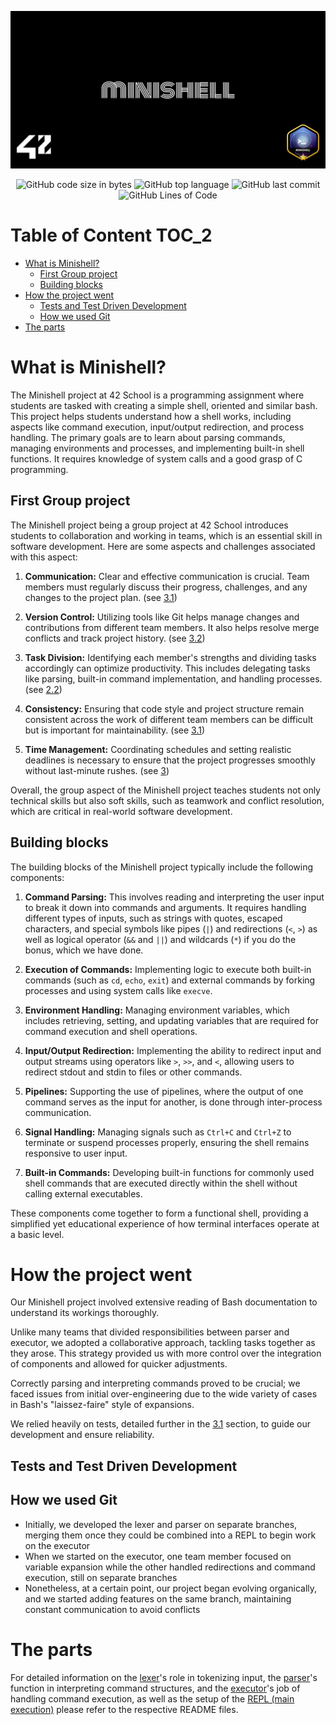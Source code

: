 ![](cover-minishell-bonus.png)

<p align="center">
<img alt="GitHub code size in bytes" src="https://img.shields.io/github/languages/code-size/Keisn1/minishell?color=blueviolet" />
<img alt="GitHub top language" src="https://img.shields.io/github/languages/top/Keisn1/minishell?color=blue" />
<img alt="GitHub last commit" src="https://img.shields.io/github/last-commit/Keisn1/minishell?color=brightgreen" />
<img alt="GitHub Lines of Code" src="https://tokei.rs/b1/github/Keisn1/minishell?category=code" />
</p>

# Table of Content <span class="tag" data-tag-name="TOC_2"><span class="smallcaps">TOC\_2</span></span>

  - [What is Minishell?](#what-is-minishell)
      - [First Group project](#first-group-project)
      - [Building blocks](#building-blocks)
  - [How the project went](#how-the-project-went)
      - [Tests and Test Driven
        Development](#tests-and-test-driven-development)
      - [How we used Git](#how-we-used-git)
  - [The parts](#the-parts)

# What is Minishell?

The Minishell project at 42 School is a programming assignment where
students are tasked with creating a simple shell, oriented and similar
bash. This project helps students understand how a shell works,
including aspects like command execution, input/output redirection, and
process handling. The primary goals are to learn about parsing commands,
managing environments and processes, and implementing built-in shell
functions. It requires knowledge of system calls and a good grasp of C
programming.

## First Group project

The Minishell project being a group project at 42 School introduces
students to collaboration and working in teams, which is an essential
skill in software development. Here are some aspects and challenges
associated with this aspect:

1.  **Communication:** Clear and effective communication is crucial.
    Team members must regularly discuss their progress, challenges, and
    any changes to the project plan. (see
    [3.1](#*Tests%20and%20Test%20Driven%20Development))

2.  **Version Control:** Utilizing tools like Git helps manage changes
    and contributions from different team members. It also helps resolve
    merge conflicts and track project history. (see
    [3.2](#*How%20we%20used%20Git))

3.  **Task Division:** Identifying each member's strengths and dividing
    tasks accordingly can optimize productivity. This includes
    delegating tasks like parsing, built-in command implementation, and
    handling processes. (see [2.2](#Building%20Blocks))

4.  **Consistency:** Ensuring that code style and project structure
    remain consistent across the work of different team members can be
    difficult but is important for maintainability. (see
    [3.1](#*Tests%20and%20Test%20Driven%20Development))

5.  **Time Management:** Coordinating schedules and setting realistic
    deadlines is necessary to ensure that the project progresses
    smoothly without last-minute rushes. (see
    [3](#*How%20the%20project%20went))

Overall, the group aspect of the Minishell project teaches students not
only technical skills but also soft skills, such as teamwork and
conflict resolution, which are critical in real-world software
development.

## Building blocks

The building blocks of the Minishell project typically include the
following components:

1.  **Command Parsing:** This involves reading and interpreting the user
    input to break it down into commands and arguments. It requires
    handling different types of inputs, such as strings with quotes,
    escaped characters, and special symbols like pipes (`|`) and
    redirections (`<`, `>`) as well as logical operator (`&&` and `||`)
    and wildcards (`*`) if you do the bonus, which we have done.

2.  **Execution of Commands:** Implementing logic to execute both
    built-in commands (such as `cd`, `echo`, `exit`) and external
    commands by forking processes and using system calls like `execve`.

3.  **Environment Handling:** Managing environment variables, which
    includes retrieving, setting, and updating variables that are
    required for command execution and shell operations.

4.  **Input/Output Redirection:** Implementing the ability to redirect
    input and output streams using operators like `>`, `>>`, and `<`,
    allowing users to redirect stdout and stdin to files or other
    commands.

5.  **Pipelines:** Supporting the use of pipelines, where the output of
    one command serves as the input for another, is done through
    inter-process communication.

6.  **Signal Handling:** Managing signals such as `Ctrl+C` and `Ctrl+Z`
    to terminate or suspend processes properly, ensuring the shell
    remains responsive to user input.

7.  **Built-in Commands:** Developing built-in functions for commonly
    used shell commands that are executed directly within the shell
    without calling external executables.

These components come together to form a functional shell, providing a
simplified yet educational experience of how terminal interfaces operate
at a basic level.

# How the project went

Our Minishell project involved extensive reading of Bash documentation
to understand its workings thoroughly.

Unlike many teams that divided responsibilities between parser and
executor, we adopted a collaborative approach, tackling tasks together
as they arose. This strategy provided us with more control over the
integration of components and allowed for quicker adjustments.

Correctly parsing and interpreting commands proved to be crucial; we
faced issues from initial over-engineering due to the wide variety of
cases in Bash's "laissez-faire" style of expansions.

We relied heavily on tests, detailed further in the
[3.1](#*Tests%20and%20Test%20Driven%20Development) section, to guide our
development and ensure reliability.

## Tests and Test Driven Development

## How we used Git

  - Initially, we developed the lexer and parser on separate branches,
    merging them once they could be combined into a REPL to begin work
    on the executor
  - When we started on the executor, one team member focused on variable
    expansion while the other handled redirections and command
    execution, still on separate branches
  - Nonetheless, at a certain point, our project began evolving
    organically, and we started adding features on the same branch,
    maintaining constant communication to avoid conflicts

# The parts

For detailed information on the
[lexer](https://github.com/Keisn1/minishell/tree/main/src/lexer)'s role
in tokenizing input, the
[parser](https://github.com/Keisn1/minishell/tree/main/src/parser)'s
function in interpreting command structures, and the
[executor](https://github.com/Keisn1/minishell/tree/main/src/executor)'s
job of handling command execution, as well as the setup of the [REPL
(main
execution)](https://github.com/Keisn1/minishell/tree/main/src/main)
please refer to the respective README files.
